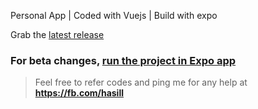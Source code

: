 Personal App | Coded with Vuejs | Build with expo

Grab the [latest release](https://github.com/ha5il/Hasil-s-Personal-App/releases)

### For beta changes, [run the project in Expo app](https://expo.io/@hasil/Hasil-s-Personal-App)

> Feel free to refer codes and ping me for any help at **https://fb.com/hasill**
